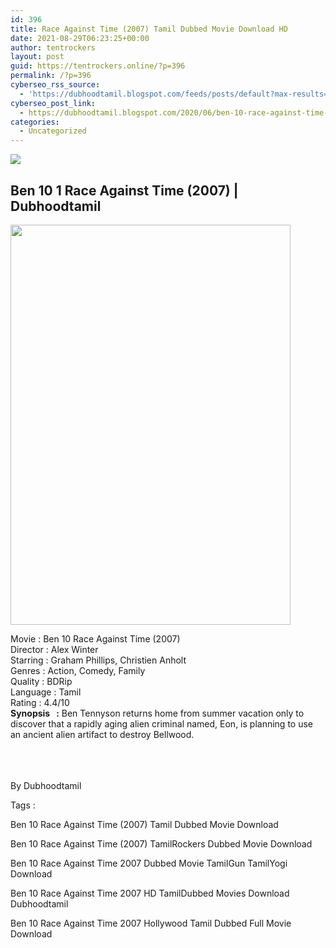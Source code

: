 ```yaml
---
id: 396
title: Race Against Time (2007) Tamil Dubbed Movie Download HD
date: 2021-08-29T06:23:25+00:00
author: tentrockers
layout: post
guid: https://tentrockers.online/?p=396
permalink: /?p=396
cyberseo_rss_source:
  - 'https://dubhoodtamil.blogspot.com/feeds/posts/default?max-results=150&start-index=151'
cyberseo_post_link:
  - https://dubhoodtamil.blogspot.com/2020/06/ben-10-race-against-time-tamil.html
categories:
  - Uncategorized
---
```

<div class="media_block">
  <img src="https://1.bp.blogspot.com/-WtwmGjQcCCY/Xu2Be-VmBNI/AAAAAAAABc0/9WsXXWxjFesMVcIocEYDWJENMuyvCUFdwCNcBGAsYHQ/s72-c/poster-780.jpg" class="media_thumbnail" />
</div>

<div dir="ltr" trbidi="on" readability="14.6875">
  <h2>
    <span face="Helvetica Neue, Arial, Helvetica, sans-serif">Ben 10 1 Race Against Time (2007) | Dubhoodtamil</span>
  </h2>
  
  <div class="separator">
    <a href="https://1.bp.blogspot.com/-WtwmGjQcCCY/Xu2Be-VmBNI/AAAAAAAABc0/9WsXXWxjFesMVcIocEYDWJENMuyvCUFdwCNcBGAsYHQ/s1600/poster-780.jpg"><img loading="lazy" border="0" data-original-height="1111" data-original-width="780" height="640" src="https://1.bp.blogspot.com/-WtwmGjQcCCY/Xu2Be-VmBNI/AAAAAAAABc0/9WsXXWxjFesMVcIocEYDWJENMuyvCUFdwCNcBGAsYHQ/s640/poster-780.jpg" width="448" /></a>
  </div>
  
  <p>
    <span face="Trebuchet MS, sans-serif">Movie<span> </span>:<span> </span>Ben 10 Race Against Time (2007)</span><br /><span face="Trebuchet MS, sans-serif">Director<span> </span>:<span> </span>Alex Winter</span><br /><span face="Trebuchet MS, sans-serif">Starring<span> </span>:<span> </span>Graham Phillips, Christien Anholt</span><br /><span face="Trebuchet MS, sans-serif">Genres<span> </span>:<span> </span>Action, Comedy, Family</span><br /><span face="Trebuchet MS, sans-serif">Quality<span> </span>:<span> </span>BDRip</span><br /><span face="Trebuchet MS, sans-serif">Language<span> </span>:<span> </span>Tamil</span><br /><span face="Trebuchet MS, sans-serif">Rating<span> </span>:<span> </span>4.4/10</span><br /><span face="Trebuchet MS, sans-serif"><b>Synopsis&nbsp; &nbsp;:</b> Ben Tennyson returns home from summer vacation only to discover that a rapidly aging alien criminal named, Eon, is planning to use an ancient alien artifact to destroy Bellwood.</span><br /><span face="Trebuchet MS, sans-serif"><br /></span><br /> <span face="Trebuchet MS, sans-serif"><br /></span>
  </p>
  
  <p>
    <span face="Verdana, sans-serif">By Dubhoodtamil</span>
  </p>
  
  <p>
    <span>Tags :</span>
  </p>
  
  <p>
    <span>Ben 10 Race Against Time (2007) Tamil Dubbed Movie Download</span>
  </p>
  
  <p>
    <span>Ben 10 Race Against Time (2007) TamilRockers Dubbed Movie Download</span>
  </p>
  
  <p>
    <span>Ben 10 Race Against Time 2007 Dubbed Movie TamilGun TamilYogi Download</span>
  </p>
  
  <p>
    <span>Ben 10 Race Against Time 2007 HD TamilDubbed Movies Download Dubhoodtamil</span>
  </p>
  
  <p>
    <span>Ben 10 Race Against Time 2007 Hollywood Tamil Dubbed Full Movie Download</span>
  </p>
</div>